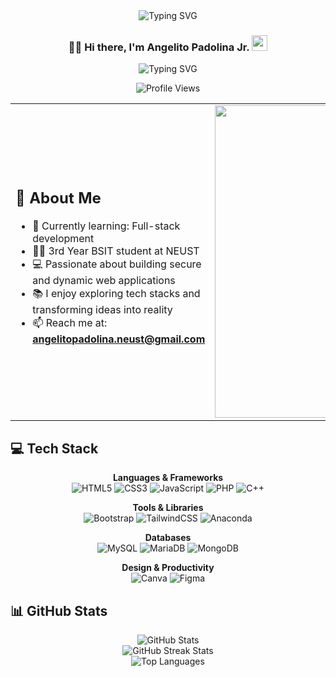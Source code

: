

<div align="center">
  <img src="https://readme-typing-svg.herokuapp.com?font=Fira+Code&weight=500&size=30&duration=3000&pause=1000&color=000000&center=true&vCenter=true&width=435&lines=Hello%2C+World!+%F0%9F%8C%8D;I'm+Angelito+Padolina+Jr;Welcome+to+my+Profile!" alt="Typing SVG" />
</div>



<div align="center">
  <h3>👨‍💻 Hi there, I'm <strong>Angelito Padolina Jr.</strong> 
    <img src="https://raw.githubusercontent.com/Tarikul-Islam-Anik/Animated-Fluent-Emojis/master/Emojis/People%20with%20professions/Man%20Technologist%20Light%20Skin%20Tone.png" width="25" height="25" />
  </h3>
</div>


<div align="center">
  <img src="https://readme-typing-svg.herokuapp.com?font=Fira+Code&size=18&duration=2000&pause=1000&color=555555&center=true&multiline=true&width=600&height=80&lines=Aspiring+Software+Developer+%F0%9F%92%BB;Passionate+about+tech+and+building+real-world+solutions.;Turning+ideas+into+code+and+code+into+impact." alt="Typing SVG" />
</div>

<p align="center">
  <img src="https://komarev.com/ghpvc/?username=angelitopadolina&label=Profile%20views&color=0e75b6&style=flat" alt="Profile Views" />
</p>




<table>
  <tr>
    <td>

<h2>💫 About Me</h2>

- 🌱 Currently learning: Full-stack development  
- 👨‍🎓 3rd Year BSIT student at NEUST  
- 💻 Passionate about building secure and dynamic web applications  
- 📚 I enjoy exploring tech stacks and transforming ideas into reality  
- 📫 Reach me at: **angelitopadolina.neust@gmail.com**

</td>
<td>
  <img src="https://camo.githubusercontent.com/4d9f5ecceb711eec6e2018f38a5677dc657c9738d4a65ba3b928c41c0a45b439/68747470733a2f2f6d69726f2e6d656469756d2e636f6d2f6d61782f313336302f302a37513379765349765f7430696f4a2d5a2e676966" width="500" />
</td>
  </tr>
</table>


## 💻 Tech Stack

<div align="center">
  
  **Languages & Frameworks**  
  ![HTML5](https://img.shields.io/badge/html5-%23E34F26.svg?style=for-the-badge&logo=html5&logoColor=white)
  ![CSS3](https://img.shields.io/badge/css3-%231572B6.svg?style=for-the-badge&logo=css3&logoColor=white)
  ![JavaScript](https://img.shields.io/badge/javascript-%23323330.svg?style=for-the-badge&logo=javascript&logoColor=%23F7DF1E)
  ![PHP](https://img.shields.io/badge/php-%23777BB4.svg?style=for-the-badge&logo=php&logoColor=white)
  ![C++](https://img.shields.io/badge/c++-%2300599C.svg?style=for-the-badge&logo=c%2B%2B&logoColor=white)

  **Tools & Libraries**  
  ![Bootstrap](https://img.shields.io/badge/bootstrap-%238511FA.svg?style=for-the-badge&logo=bootstrap&logoColor=white)
  ![TailwindCSS](https://img.shields.io/badge/tailwindcss-%2338B2AC.svg?style=for-the-badge&logo=tailwind-css&logoColor=white)
  ![Anaconda](https://img.shields.io/badge/Anaconda-%2344A833.svg?style=for-the-badge&logo=anaconda&logoColor=white)

  **Databases**  
  ![MySQL](https://img.shields.io/badge/mysql-4479A1.svg?style=for-the-badge&logo=mysql&logoColor=white)
  ![MariaDB](https://img.shields.io/badge/MariaDB-003545?style=for-the-badge&logo=mariadb&logoColor=white)
  ![MongoDB](https://img.shields.io/badge/MongoDB-%234ea94b.svg?style=for-the-badge&logo=mongodb&logoColor=white)

  **Design & Productivity**  
  ![Canva](https://img.shields.io/badge/Canva-%2300C4CC.svg?style=for-the-badge&logo=Canva&logoColor=white)
  ![Figma](https://img.shields.io/badge/figma-%23F24E1E.svg?style=for-the-badge&logo=figma&logoColor=white)
</div>



## 📊 GitHub Stats

<div align="center">
  <img src="https://github-readme-stats.vercel.app/api?username=4ngelito&theme=dark&hide_border=false&include_all_commits=true&count_private=true" alt="GitHub Stats" />
  <br/>
  <img src="https://nirzak-streak-stats.vercel.app/?user=4ngelito&theme=dark&hide_border=false" alt="GitHub Streak Stats" />
  <br/>
  <img src="https://github-readme-stats.vercel.app/api/top-langs/?username=4ngelito&theme=dark&hide_border=false&layout=compact" alt="Top Languages" />
</div>






<!-- Proudly created with GPRM ( https://gprm.itsvg.in ) -->
